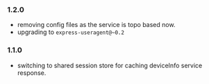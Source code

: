 ### 1.2.0
 - removing config files as the service is topo based now.
 - upgrading to `express-useragent@~0.2`

### 1.1.0
 - switching to shared session store for caching deviceInfo service response.